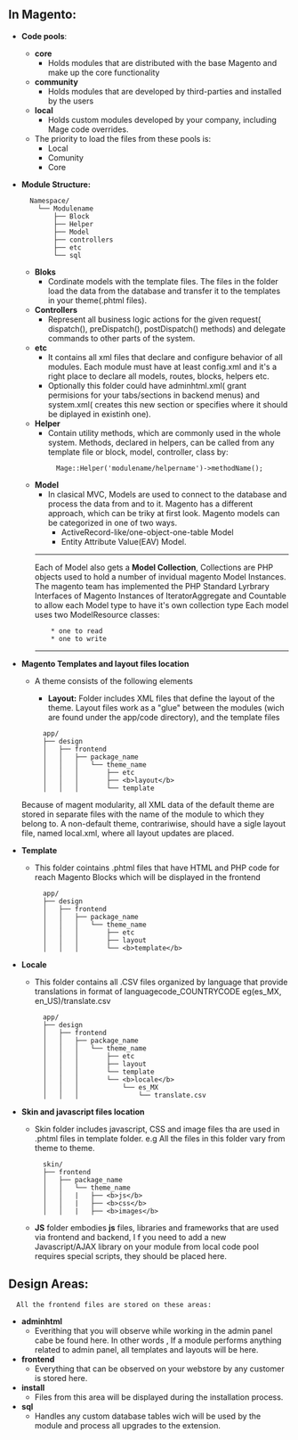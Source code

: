 ## In Magento:
* **Code pools**:
  * **core**
    * Holds modules that are distributed with the base Magento and make up the core functionality
  * **community**
    * Holds modules that are developed by third-parties and installed by the users
  * **local**
    * Holds custom modules developed by your company, including Mage code overrides.
  * The priority to load the files from these pools is:
    * Local
    * Comunity
    * Core
* **Module Structure:**
  ```
    Namespace/
      └── Modulename
          ├── Block
          ├── Helper
          ├── Model
          ├── controllers
          ├── etc
          └── sql
  ```
  * **Bloks**
    * Cordinate models with the template files. The files in the folder load the data from the database
      and transfer it to the templates in your theme(.phtml files).
  * **Controllers**
    * Represent all business logic actions for the given request( dispatch(), preDispatch(), postDispatch() methods) and delegate commands to other parts of the system.
  * **etc**
    * It contains all xml files that declare and configure behavior of all modules. Each module must have at least config.xml and it's a right place to declare all models, routes, blocks, helpers etc.
    * Optionally this folder could have adminhtml.xml( grant permisions for your tabs/sections in backend menus) and system.xml( creates this new section or specifies where it should be diplayed in existinh one).
  * **Helper**
    * Contain utility methods, which are commonly used in the whole system. Methods, declared in helpers, can be called from any template file or block, model, controller, class by:
      ```
        Mage::Helper('modulename/helpername')->methodName();
      ```
  * **Model**
    * In clasical MVC, Models are used to connect to the database and process the data from and to it. Magento has a different approach, which can be triky at first look.
      Magento models can be categorized in one of two ways.
        * ActiveRecord-like/one-object-one-table Model
        * Entity Attribute Value(EAV) Model.
    ***
      Each of Model also gets a **Model Collection**, Collections are PHP objects used to hold a number of invidual magento Model
      Instances. The magento team has implemented the PHP Standard Lyrbrary Interfaces of Magento Instances of IteratorAggregate and Countable
      to allow each Model type to have it's own collection type
      Each model uses two ModelResource classes:
      ```
          * one to read
          * one to write
      ```
    ***


* **Magento Templates and layout files location**
  * A theme consists of the following elements
    * **Layout:** Folder includes XML files that define the layout of the theme. Layout files work as a "glue" between the modules
    (wich are found under the app/code directory), and the template files

    ```
      app/
      ├── design
      │   ├── frontend
      │   │   ├── package_name
      │   │   │   └── theme_name
      │   │   │       ├── etc
      │   │   │       ├── <b>layout</b>
      │   │   │       └── template
    ```
  Because of magent modularity, all XML data of the default theme are stored in separate files with the name of the module to which they belong to.
A non-default theme, contrariwise, should have a sigle layout file, named local.xml, where all layout updates are placed.

* **Template**
  * This folder cointains .phtml files that have HTML and PHP code for reach Magento Blocks which will be displayed in the frontend
    ```
      app/
      ├── design
      │   ├── frontend
      │   │   ├── package_name
      │   │   │   └── theme_name
      │   │   │       ├── etc
      │   │   │       ├── layout
      │   │   │       └── <b>template</b>
    ```
* **Locale**
  * This folder contains all .CSV files organized by language that provide translations in format of languagecode_COUNTRYCODE eg(es_MX, en_US)/translate.csv
    ```
      app/
      ├── design
      │   ├── frontend
      │   │   ├── package_name
      │   │   │   └── theme_name
      │   │   │       ├── etc
      │   │   │       ├── layout
      │   │   │       └── template
      │   │   │       └── <b>locale</b>
      │   │   │           └── es_MX
      │   │   │               └── translate.csv
    ```

* **Skin and javascript files location**
  * Skin folder includes javascript, CSS and image files tha  are used in .phtml files in template folder. e.g All the files in this folder vary from theme to theme.
    ```
      skin/
      ├── frontend
      │   ├── package_name
      │   │   └── theme_name
      │   │   |   ├── <b>js</b>
      │   │   |   ├── <b>css</b>
      │   │   |   ├── <b>images</b>
    ```
  * **JS** folder embodies **js** files, libraries and frameworks that are used via frontend and backend, I f you need to add a new Javascript/AJAX library on your module from local code pool
    requires special scripts, they should be placed here.


## Design Areas:
```
  All the frontend files are stored on these areas:
```

* **adminhtml**
  * Everithing that you will observe while working in the admin panel cabe be found here. In other words
  , If a module performs anything related to admin panel, all templates and layouts will be here.
* **frontend**
  * Everything that can be observed on your webstore by any customer is stored here.
* **install**
  * Files from this area will be displayed during the installation process.
* **sql**
  * Handles any custom database tables wich will be used by the module and process all upgrades to the extension.

